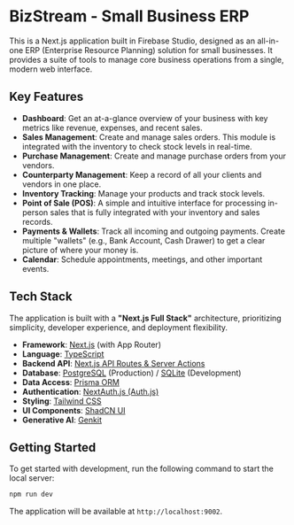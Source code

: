 
# BizStream - Small Business ERP

This is a Next.js application built in Firebase Studio, designed as an all-in-one ERP (Enterprise Resource Planning) solution for small businesses. It provides a suite of tools to manage core business operations from a single, modern web interface.

## Key Features

- **Dashboard**: Get an at-a-glance overview of your business with key metrics like revenue, expenses, and recent sales.
- **Sales Management**: Create and manage sales orders. This module is integrated with the inventory to check stock levels in real-time.
- **Purchase Management**: Create and manage purchase orders from your vendors.
- **Counterparty Management**: Keep a record of all your clients and vendors in one place.
- **Inventory Tracking**: Manage your products and track stock levels.
- **Point of Sale (POS)**: A simple and intuitive interface for processing in-person sales that is fully integrated with your inventory and sales records.
- **Payments & Wallets**: Track all incoming and outgoing payments. Create multiple "wallets" (e.g., Bank Account, Cash Drawer) to get a clear picture of where your money is.
- **Calendar**: Schedule appointments, meetings, and other important events.

## Tech Stack

The application is built with a **"Next.js Full Stack"** architecture, prioritizing simplicity, developer experience, and deployment flexibility.

- **Framework**: [Next.js](https://nextjs.org/) (with App Router)
- **Language**: [TypeScript](https://www.typescriptlang.org/)
- **Backend API**: [Next.js API Routes & Server Actions](https://nextjs.org/docs/app/building-your-application/routing/route-handlers)
- **Database**: [PostgreSQL](https://www.postgresql.org/) (Production) / [SQLite](https://www.sqlite.org/index.html) (Development)
- **Data Access**: [Prisma ORM](https://www.prisma.io/)
- **Authentication**: [NextAuth.js (Auth.js)](https://authjs.dev/)
- **Styling**: [Tailwind CSS](https://tailwindcss.com/)
- **UI Components**: [ShadCN UI](https://ui.shadcn.com/)
- **Generative AI**: [Genkit](https://firebase.google.com/docs/genkit)

## Getting Started

To get started with development, run the following command to start the local server:

```bash
npm run dev
```

The application will be available at `http://localhost:9002`.
